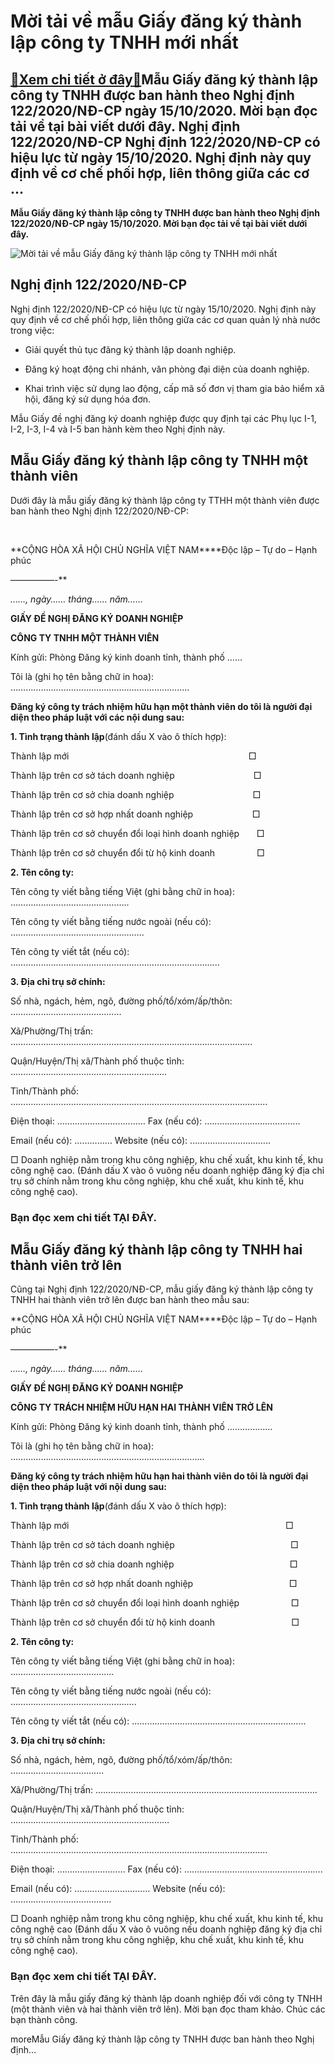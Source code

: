 Mời tải về mẫu Giấy đăng ký thành lập công ty TNHH mới nhất
===========================================================

[:gift:Xem chi tiết ở đây:gift:](https://hddtvn.com/moi-tai-ve-mau-giay-dang-ky-thanh-lap-cong-ty-tnhh-moi-nhat-2/)Mẫu Giấy đăng ký thành lập công ty TNHH được ban hành theo Nghị định 122/2020/NĐ-CP ngày 15/10/2020. Mời bạn đọc tải về tại bài viết dưới đây. Nghị định 122/2020/NĐ-CP Nghị định 122/2020/NĐ-CP có hiệu lực từ ngày 15/10/2020. Nghị định này quy định về cơ chế phối hợp, liên thông giữa các cơ …
----------------------------------------------------------------------------------------------------------------------------------------------------------------------------------------------------------------------------------------------------------------------------------------------------

**Mẫu Giấy đăng ký thành lập công ty TNHH được ban hành theo Nghị định 122/2020/NĐ-CP ngày 15/10/2020. Mời bạn đọc tải về tại bài viết dưới đây.**


![Mời tải về mẫu Giấy đăng ký thành lập công ty TNHH mới nhất ](https://hddtvn.com/wp-content/uploads/2021/01/g1.png "Mời tải về mẫu Giấy đăng ký thành lập công ty TNHH mới nhất ")


Nghị định 122/2020/NĐ-CP
------------------------


Nghị định 122/2020/NĐ-CP có hiệu lực từ ngày 15/10/2020. Nghị định này quy định về cơ chế phối hợp, liên thông giữa các cơ quan quản lý nhà nước trong việc:




* Giải quyết thủ tục đăng ký thành lập doanh nghiệp.

* Đăng ký hoạt động chi nhánh, văn phòng đại diện của doanh nghiệp.

* Khai trình việc sử dụng lao động, cấp mã số đơn vị tham gia bảo hiểm xã hội, đăng ký sử dụng hóa đơn.



Mẫu Giấy đề nghị đăng ký doanh nghiệp được quy định tại các Phụ lục I-1, I-2, I-3, I-4 và I-5 ban hành kèm theo Nghị định này.


**Mẫu Giấy đăng ký thành lập công ty TNHH một thành viên**
----------------------------------------------------------


Dưới đây là mẫu giấy đăng ký thành lập công ty TTHH một thành viên được ban hành theo Nghị định 122/2020/NĐ-CP:


 


**CỘNG HÒA XÃ HỘI CHỦ NGHĨA VIỆT NAM****Độc lập – Tự do – Hạnh phúc  

—————-**


*……, ngày…… tháng…… năm……*


**GIẤY ĐỀ NGHỊ ĐĂNG KÝ DOANH NGHIỆP**


**CÔNG TY TNHH MỘT THÀNH VIÊN**


Kính gửi: Phòng Đăng ký kinh doanh tỉnh, thành phố ……


Tôi là (ghi họ tên bằng chữ in hoa): ……………………………………………………………..


**Đăng ký công ty trách nhiệm hữu hạn một thành viên do tôi là người đại diện theo pháp luật với các nội dung sau:**


**1. Tình trạng thành lập**(đánh dấu X vào ô thích hợp):


Thành lập mới                                                                         □


Thành lập trên cơ sở tách doanh nghiệp                                □


Thành lập trên cơ sở chia doanh nghiệp                                □


Thành lập trên cơ sở hợp nhất doanh nghiệp                        □


Thành lập trên cơ sở chuyển đổi loại hình doanh nghiệp       □


Thành lập trên cơ sở chuyển đổi từ hộ kinh doanh                 □


**2. Tên công ty:**


Tên công ty viết bằng tiếng Việt (ghi bằng chữ in hoa): ………………………………………..


Tên công ty viết bằng tiếng nước ngoài (nếu có): ……………………………………………..


Tên công ty viết tắt (nếu có): ………………………………………………………………………..


**3. Địa chỉ trụ sở chính:**


Số nhà, ngách, hẻm, ngõ, đường phố/tổ/xóm/ấp/thôn: ……………………………………..


Xã/Phường/Thị trấn: ……………………………………………………………………………………


Quận/Huyện/Thị xã/Thành phố thuộc tỉnh: ……………………………………………………..


Tỉnh/Thành phố: …………………………………………………………………………………………


Điện thoại: ………………………..…… Fax (nếu có): ………………………………..


Email (nếu có): …………… Website (nếu có): …………………………..


□ Doanh nghiệp nằm trong khu công nghiệp, khu chế xuất, khu kinh tế, khu công nghệ cao. (Đánh dấu X vào ô vuông nếu doanh nghiệp đăng ký địa chỉ trụ sở chính nằm trong khu công nghiệp, khu chế xuất, khu kinh tế, khu công nghệ cao).


### **Bạn đọc xem chi tiết TẠI ĐÂY.**


**Mẫu Giấy đăng ký thành lập công ty TNHH hai thành viên trở lên**
------------------------------------------------------------------


Cũng tại Nghị định 122/2020/NĐ-CP, mẫu giấy đăng ký thành lập công ty TNHH hai thành viên trở lên được ban hành theo mẫu sau:


**CỘNG HÒA XÃ HỘI CHỦ NGHĨA VIỆT NAM****Độc lập – Tự do – Hạnh phúc  

—————-**


*……, ngày…… tháng…… năm……*


**GIẤY ĐỀ NGHỊ ĐĂNG KÝ DOANH NGHIỆP**


**CÔNG TY TRÁCH NHIỆM HỮU HẠN HAI THÀNH VIÊN TRỞ LÊN**


Kính gửi: Phòng Đăng ký kinh doanh tỉnh, thành phố ………………


Tôi là (ghi họ tên bằng chữ in hoa): …………………………………………………………………..


**Đăng ký công ty trách nhiệm hữu hạn hai thành viên do tôi là người đại diện theo pháp luật với nội dung sau:**


**1. Tình trạng thành lập**(đánh dấu X vào ô thích hợp):


Thành lập mới                                                                                        □


Thành lập trên cơ sở tách doanh nghiệp                                               □


Thành lập trên cơ sở chia doanh nghiệp                                               □


Thành lập trên cơ sở hợp nhất doanh nghiệp                                       □


Thành lập trên cơ sở chuyển đổi loại hình doanh nghiệp                     □


Thành lập trên cơ sở chuyển đổi từ hộ kinh doanh                               □


**2. Tên công ty:**


Tên công ty viết bằng tiếng Việt (ghi bằng chữ in hoa): …………………………………..


Tên công ty viết bằng tiếng nước ngoài (nếu có): …………………………………………..


Tên công ty viết tắt (nếu có): ……………………………………………………………


**3. Địa chỉ trụ sở chính:**


Số nhà, ngách, hẻm, ngõ, đường phố/tổ/xóm/ấp/thôn: ……………………………….


Xã/Phường/Thị trấn: …………………………………………………………………………….


Quận/Huyện/Thị xã/Thành phố thuộc tỉnh: ………………………………………………………


Tỉnh/Thành phố: …………………………………………………………………………………………


Điện thoại: ……………………… Fax (nếu có): ……………………………………………….


Email (nếu có): ………………………… Website (nếu có): ………………………………….


□ Doanh nghiệp nằm trong khu công nghiệp, khu chế xuất, khu kinh tế, khu công nghệ cao (Đánh dấu X vào ô vuông nếu doanh nghiệp đăng ký địa chỉ trụ sở chính nằm trong khu công nghiệp, khu chế xuất, khu kinh tế, khu công nghệ cao).


### **Bạn đọc xem chi tiết TẠI ĐÂY.**


Trên đây là mẫu giấy đăng ký thành lập doanh nghiệp đối với công ty TNHH (một thành viên và hai thành viên trở lên). Mời bạn đọc tham khảo. Chúc các bạn thành công.


moreMẫu Giấy đăng ký thành lập công ty TNHH được ban hành theo Nghị định…

